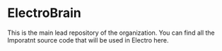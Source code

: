 # ElectroBrain
This is the main lead repository of the organization.
You can find all the Imporatnt source code that will be used in Electro here. 

